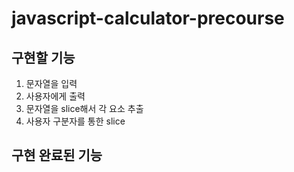 # javascript-calculator-precourse
## 구현할 기능
1. 문자열을 입력
2. 사용자에게 출력
3. 문자열을 slice해서 각 요소 추출
4. 사용자 구분자를 통한 slice

## 구현 완료된 기능